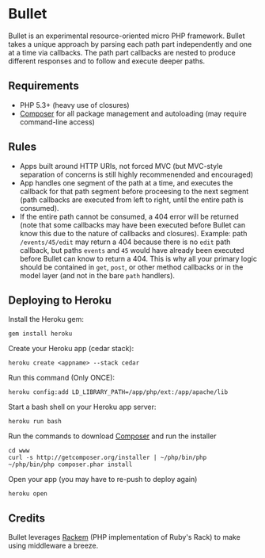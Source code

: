 Bullet
======

Bullet is an experimental resource-oriented micro PHP framework. Bullet
takes a unique approach by parsing each path part independently and one
at a time via callbacks. The path part callbacks are nested to produce
different responses and to follow and execute deeper paths.

Requirements
------------

 * PHP 5.3+ (heavy use of closures)
 * [Composer](http://getcomposer.org) for all package management and
   autoloading (may require command-line access)

Rules 
-----

 * Apps built around HTTP URIs, not forced MVC (but MVC-style separation
   of concerns is still highly recommenended and encouraged)
 * App handles one segment of the path at a time, and executes the
   callback for that path segment before proceesing to the next segment 
   (path callbacks are executed from left to right, until the entire path
   is consumed).
 * If the entire path cannot be consumed, a 404 error will be returned
   (note that some callbacks may have been executed before Bullet can
   know this due to the nature of callbacks and closures). Example: path
   `/events/45/edit` may return a 404 because there is no `edit` path
   callback, but paths `events` and `45` would have already been executed
   before Bullet can know to return a 404. This is why all your primary
   logic should be contained in `get`, `post`, or other method callbacks
   or in the model layer (and not in the bare `path` handlers).

Deploying to Heroku
-------------------

Install the Heroku gem:
```
gem install heroku
```  

Create your Heroku app (cedar stack):
```
heroku create <appname> --stack cedar
```

Run this command (Only ONCE):
```
heroku config:add LD_LIBRARY_PATH=/app/php/ext:/app/apache/lib
```

Start a bash shell on your Heroku app server:
```
heroku run bash
```

Run the commands to download [Composer](http://getcomposer.org) and run the installer
```
cd www
curl -s http://getcomposer.org/installer | ~/php/bin/php
~/php/bin/php composer.phar install
```

Open your app (you may have to re-push to deploy again)
```
heroku open
```


Credits
-------

Bullet leverages [Rackem](https://github.com/tamagokun/rackem) (PHP
implementation of Ruby's Rack) to make using middleware a breeze.

